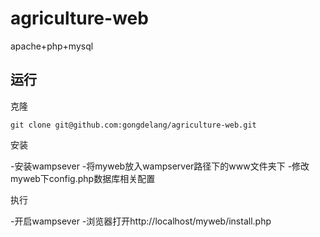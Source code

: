 # agriculture-web
apache+php+mysql

## 运行

克隆

```
git clone git@github.com:gongdelang/agriculture-web.git
```

安装

-安装wampsever
-将myweb放入wampserver路径下的www文件夹下
-修改myweb下config.php数据库相关配置


执行

-开启wampsever
-浏览器打开http://localhost/myweb/install.php
